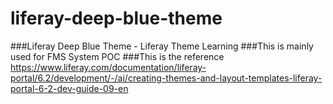 # liferay-deep-blue-theme
###Liferay Deep Blue Theme - Liferay Theme Learning
###This is mainly used for FMS System POC
###This is the reference https://www.liferay.com/documentation/liferay-portal/6.2/development/-/ai/creating-themes-and-layout-templates-liferay-portal-6-2-dev-guide-09-en 
